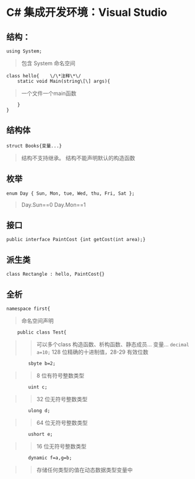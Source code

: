 # C# 集成开发环境：Visual Studio

## 结构：
```
using System;
```
> 包含 System 命名空间
```
class hello{	\/\*注释\*\/
	static void Main(string\[\] args){
```

>  一个文件一个main函数
```
	}
}
```

## 结构体
```
struct Books{变量...}
```
> 结构不支持继承。
> 结构不能声明默认的构造函数

## 枚举
```
enum Day { Sun, Mon, tue, Wed, thu, Fri, Sat };
```
> Day.Sun==0
> Day.Mon==1

## 接口
```
public interface PaintCost {int getCost(int area);}
```

## 派生类
```
class Rectangle : hello, PaintCost{}
```

## 全析
```
namespace first{
```
> 命名空间声明
```
	public class Test{
```
> > 可以多个class
> > 构造函数、析构函数、静态成员...
> 变量...
> `decimal a=10;`
> > 128 位精确的十进制值，28-29 有效位数
```
		sbyte b=2;
```
> > 8 位有符号整数类型
```
		uint c;
```
> > 32 位无符号整数类型
```
		ulong d;
```
> > 64 位无符号整数类型
```
		ushort e;
```
> > 16 位无符号整数类型
```
		dynamic f=a,g=b;
```
> > 存储任何类型的值在动态数据类型变量中
